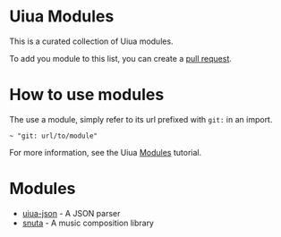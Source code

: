 # Uiua Modules

This is a curated collection of Uiua modules.

To add you module to this list, you can create a [pull request](https://github.com/uiua/uiua-modules/pulls).

# How to use modules

The use a module, simply refer to its url prefixed with `git:` in an import.

```uiua
~ "git: url/to/module"
```

For more information, see the Uiua [Modules](https://uiua.org/tutorial/modules) tutorial.

# Modules

- [uiua-json](https://github.com/ekgame/uiua-json) - A JSON parser
- [snuta](https://github.com/remimimimimi/snuta) - A music composition library
